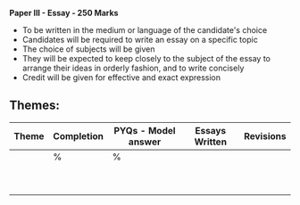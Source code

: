 **Paper III - Essay - 250 Marks**
- To be written in the medium or language of the candidate's choice
- Candidates will be required to write an essay on a specific topic
- The choice of subjects will be given
- They will be expected to keep closely to the subject of the essay to arrange their ideas in orderly fashion, and to write concisely
- Credit will be given for effective and exact expression

## Themes:
| Theme | Completion | PYQs - Model answer | Essays Written | Revisions |
| ----- | ---------- | ------------------- | -------------- | --------- |
|       | %          | %                   |                |           |
|       |            |                     |                |           |
|       |            |                     |                |           |
|       |            |                     |                |           |
|       |            |                     |                |           |
|       |            |                     |                |           |
|       |            |                     |                |           |
|       |            |                     |                |           |
|       |            |                     |                |           |
|       |            |                     |                |           |